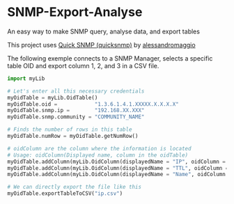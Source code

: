 # SNMP-Export-Analyse
An easy way to make SNMP query, analyse data, and export tables

This project uses [Quick SNMP (quicksnmp)](https://github.com/alessandromaggio/quicksnmp) by [alessandromaggio](https://github.com/alessandromaggio)


The following exemple connects to a SNMP Manager, selects a specific table OID and export column 1, 2, and 3 in a CSV file.

```python
import myLib

# Let's enter all this necessary credentials
myOidTable = myLib.OidTable()
myOidTable.oid =            "1.3.6.1.4.1.XXXXX.X.X.X.X"
myOidTable.snmp.ip =        "192.168.XX.XXX"
myOidTable.snmp.community = "COMMUNITY_NAME"

# Finds the number of rows in this table
myOidTable.numRow = myOidTable.getNumRow()

# oidColumn are the column where the information is located
# Usage: oidColumn(Displayed name, column in the oidTable)
myOidTable.addColumn(myLib.OidColumn(displayedName = "IP", oidColumn = 1))
myOidTable.addColumn(myLib.OidColumn(displayedName = "TTL", oidColumn = 2))
myOidTable.addColumn(myLib.OidColumn(displayedName = "Name", oidColumn = 3))

# We can directly export the file like this
myOidTable.exportTableToCSV("ip.csv")
```
